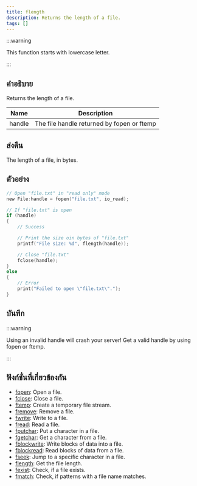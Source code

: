 ```yaml
---
title: flength
description: Returns the length of a file.
tags: []
---
```


:::warning

This function starts with lowercase letter.

:::

## คำอธิบาย

Returns the length of a file.

| Name   | Description                                |
| ------ | ------------------------------------------ |
| handle | The file handle returned by fopen or ftemp |

## ส่งคืน

The length of a file, in bytes.

## ตัวอย่าง

```c
// Open "file.txt" in "read only" mode
new File:handle = fopen("file.txt", io_read);

// If "file.txt" is open
if (handle)
{
    // Success

    // Print the size oin bytes of "file.txt"
    printf("File size: %d", flength(handle));

    // Close "file.txt"
    fclose(handle);
}
else
{
    // Error
    print("Failed to open \"file.txt\".");
}
```

## บันทึก

:::warning

Using an invalid handle will crash your server! Get a valid handle by using fopen or ftemp.

:::

## ฟังก์ชั่นที่เกี่ยวข้องกัน

- [fopen](../functions/fopen): Open a file.
- [fclose](../functions/fclose): Close a file.
- [ftemp](../functions/ftemp): Create a temporary file stream.
- [fremove](../functions/fremove): Remove a file.
- [fwrite](../functions/fwrite): Write to a file.
- [fread](../functions/fread): Read a file.
- [fputchar](../functions/fputchar): Put a character in a file.
- [fgetchar](../functions/fgetchar): Get a character from a file.
- [fblockwrite](../functions/fblockwrite): Write blocks of data into a file.
- [fblockread](../functions/fblockread): Read blocks of data from a file.
- [fseek](../functions/fseek): Jump to a specific character in a file.
- [flength](../functions/flength): Get the file length.
- [fexist](../functions/fexist): Check, if a file exists.
- [fmatch](../functions/fmatch): Check, if patterns with a file name matches.
